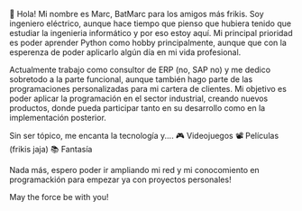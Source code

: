 👋 Hola! Mi nombre es Marc, BatMarc para los amigos más frikis.
Soy ingeniero eléctrico, aunque hace tiempo que pienso que hubiera tenido que estudiar la ingenieria informático y por eso estoy aquí. Mi principal prioridad es poder aprender Python como hobby principalmente, aunque que con la esperenza de poder aplicarlo algún día en mi vida profesional.

Actualmente trabajo como consultor de ERP (no, SAP no) y me dedico sobretodo a la parte funcional, aunque también hago parte de las programaciones personalizadas para mi cartera de clientes. Mi objetivo es poder aplicar la programación en el sector industrial, creando nuevos productos, donde pueda participar tanto en su desarrollo como en la implementación posterior. 

Sin ser tópico, me encanta la tecnología y....
  🎮 Videojuegos
  📽  Películas (frikis jaja)
  📚 Fantasía 

Nada más, espero poder ir ampliando mi red y mi conocomiento en programackión para empezar ya con proyectos personales!

May the force be with you! 
<!---
BatMarc91/BatMarc91 is a ✨ special ✨ repository because its `README.md` (this file) appears on your GitHub profile.
You can click the Preview link to take a look at your changes.
--->

